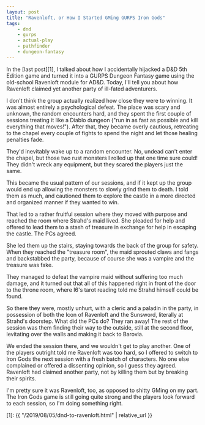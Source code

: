 ```yaml
---
layout: post
title: "Ravenloft, or How I Started GMing GURPS Iron Gods"
tags:
    - dnd
    - gurps
    - actual-play
    - pathfinder
    - dungeon-fantasy
---
```


In the [last post][1], I talked about how I accidentally hijacked a D&D 5th
Edition game and turned it into a GURPS Dungeon Fantasy game using the
old-school Ravenloft module for AD&D. Today, I'll tell you about how Ravenloft
claimed yet another party of ill-fated adventurers.

I don't think the group actually realized how close they were to winning. It was
almost entirely a psychological defeat. The place was scary and unknown, the
random encounters hard, and they spent the first couple of sessions treating it
like a Diablo dungeon ("run in as fast as possible and kill everything that
moves!"). After that, they became overly cautious, retreating to the chapel
every couple of fights to spend the night and let those healing penalties fade.

They'd inevitably wake up to a random encounter. No, undead can't enter the
chapel, but those two rust monsters I rolled up that one time sure could! They
didn't wreck any equipment, but they scared the players just the same.

This became the usual pattern of our sessions, and if it kept up the group would
end up allowing the monsters to slowly grind them to death. I told them as much,
and cautioned them to explore the castle in a more directed and organized manner
if they wanted to win.

That led to a rather fruitful session where they moved with purpose and reached
the room where Strahd's maid lived. She pleaded for help and offered to lead
them to a stash of treasure in exchange for help in escaping the castle. The PCs
agreed.

She led them up the stairs, staying towards the back of the group for
safety. When they reached the "treasure room", the maid sprouted claws and fangs
and backstabbed the party, because of course she was a vampire and the treasure
was fake.

They managed to defeat the vampire maid without suffering too much damage, and
it turned out that all of this happened right in front of the door to the throne
room, where I6's tarot reading told me Strahd himself could be found.

So there they were, mostly unhurt, with a cleric and a paladin in the party, in
possession of both the Icon of Ravenloft and the Sunsword, literally at Strahd's
doorstep. What did the PCs do? They ran away! The rest of the session was them
finding their way to the outside, still at the second floor, levitating over the
walls and making it back to Barovia.

We ended the session there, and we wouldn't get to play another. One of the
players outright told me Ravenloft was too hard, so I offered to switch to Iron
Gods the next session with a fresh batch of characters. No one else complained
or offered a dissenting opinion, so I guess they agreed. Ravenloft had claimed
another party, not by killing them but by breaking their spirits.

I'm pretty sure it was Ravenloft, too, as opposed to shitty GMing on my
part. The Iron Gods game is still going quite strong and the players look
forward to each session, so I'm doing something right.

[1]: {{ "/2019/08/05/dnd-to-ravenloft.html" | relative_url }}
